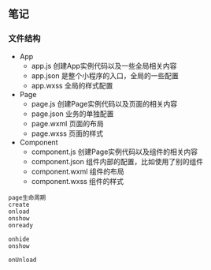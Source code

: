 ## 笔记

### 文件结构 

- App 
  - app.js 创建App实例代码以及一些全局相关内容
  - app.json 是整个小程序的入口，全局的一些配置
  - app.wxss 全局的样式配置
- Page 
  - page.js 创建Page实例代码以及页面的相关内容
  - page.json 业务的单独配置
  - page.wxml 页面的布局
  - page.wxss 页面的样式
- Component
  - component.js  创建Page实例代码以及组件的相关内容
  - component.json 组件内部的配置，比如使用了别的组件
  - component.wxml 组件的布局
  - component.wxss 组件的样式

```
page生命周期
create
onload 
onshow
onready

onhide 
onshow

onUnload
```
